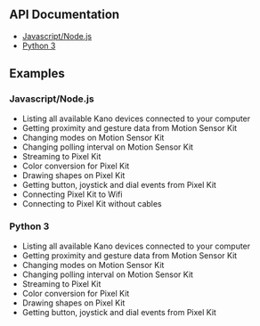 ## API Documentation

- [Javascript/Node.js](https://github.com/KanoComputing/community-sdk/wiki/Node.js-SDK-API-Documentation)
- [Python 3](https://github.com/KanoComputing/community-sdk/wiki/Python-SDK:-API-Documentation)

## Examples

### Javascript/Node.js

- Listing all available Kano devices connected to your computer
- Getting proximity and gesture data from Motion Sensor Kit
- Changing modes on Motion Sensor Kit
- Changing polling interval on Motion Sensor Kit
- Streaming to Pixel Kit
- Color conversion for Pixel Kit
- Drawing shapes on Pixel Kit
- Getting button, joystick and dial events from Pixel Kit
- Connecting Pixel Kit to Wifi
- Connecting to Pixel Kit without cables

### Python 3

- Listing all available Kano devices connected to your computer
- Getting proximity and gesture data from Motion Sensor Kit
- Changing modes on Motion Sensor Kit
- Changing polling interval on Motion Sensor Kit
- Streaming to Pixel Kit
- Color conversion for Pixel Kit
- Drawing shapes on Pixel Kit
- Getting button, joystick and dial events from Pixel Kit
